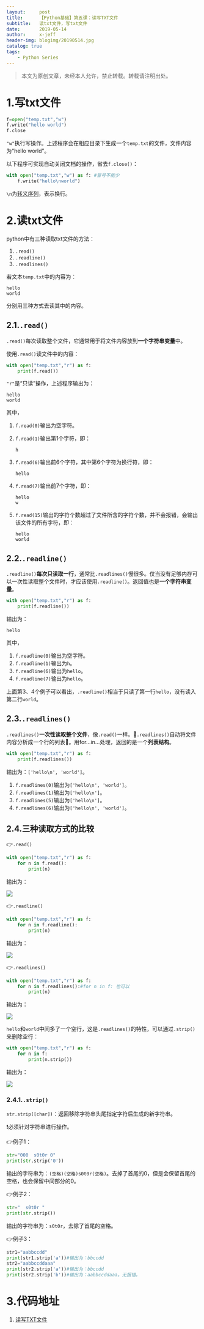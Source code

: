 ```yaml
---
layout:     post
title:      【Python基础】第五课：读写TXT文件
subtitle:   读txt文件，写txt文件
date:       2019-05-14
author:     x-jeff
header-img: blogimg/20190514.jpg
catalog: true
tags:
    - Python Series
---
```

>本文为原创文章，未经本人允许，禁止转载。转载请注明出处。

# 1.写txt文件

```python
f=open("temp.txt","w")
f.write("hello world")
f.close
```

`"w"`执行写操作。上述程序会在相应目录下生成一个`temp.txt`的文件，文件内容为“hello world”。

以下程序可实现自动关闭文档的操作，省去`f.close()`：

```python
with open("temp.txt","w") as f: #冒号不能少
    f.write("hello\nworld")
```

`\n`为[转义序列](http://shichaoxin.com/2019/05/13/C++基础-第七课-字面值常量/)，表示换行。

# 2.读txt文件

python中有三种读取txt文件的方法：

1. `.read()`
2. `.readline()`
3. `.readlines()`

若文本`temp.txt`中的内容为：

```
hello
world
```

分别用三种方式去读其中的内容。

## 2.1.`.read()`

`.read()`每次读取整个文件，它通常用于将文件内容放到**一个字符串变量**中。

使用`.read()`读文件中的内容：

```python
with open("temp.txt","r") as f:
	print(f.read())
```

`"r"`是“只读”操作，上述程序输出为：

```
hello
world
```

其中，

1. `f.read(0)`输出为空字符。
2. `f.read(1)`输出第1个字符，即：

	```
	h
	```
3. `f.read(6)`输出前6个字符，其中第6个字符为换行符，即：

	```
	hello
	```
4. `f.read(7)`输出前7个字符，即：

	```
	hello
	w
	```
5. `f.read(15)`输出的字符个数超过了文件所含的字符个数，并不会报错，会输出该文件的所有字符，即：

	```
	hello
	world
	```

## 2.2.`.readline()`

`.readline()`**每次只读取一行**，通常比`.readlines()`慢很多。仅当没有足够内存可以一次性读取整个文件时，才应该使用`.readline()`。返回值也是**一个字符串变量**。

```python
with open("temp.txt","r") as f:
    print(f.readline())
```

输出为：

```
hello
```

其中，

1. `f.readline(0)`输出为空字符。
2. `f.readline(1)`输出为`h`。
3. `f.readline(6)`输出为`hello`。
4. `f.readline(7)`输出为`hello`。

上面第3、4个例子可以看出，`.readline()`相当于只读了第一行`hello`，没有读入第二行`world`。

## 2.3.`.readlines()`

`.readlines()`**一次性读取整个文件**，像`.read()`一样。🤜`.readlines()`自动将文件内容分析成一个行的列表🤛。用for...in...处理，返回的是一个**列表结构**。

```python
with open("temp.txt","r") as f:
    print(f.readlines())
```

输出为：`['hello\n', 'world']`。

1. `f.readlines(0)`输出为`['hello\n', 'world']`。
2. `f.readlines(1)`输出为`['hello\n']`。
3. `f.readlines(5)`输出为`['hello\n']`。
4. `f.readlines(6)`输出为`['hello\n', 'world']`。

## 2.4.三种读取方式的比较

👉`.read()`

```python
with open("temp.txt","r") as f:
    for n in f.read():
        print(n)
```

输出为：

![](https://xjeffblogimg.oss-cn-beijing.aliyuncs.com/BLOGIMG/BlogImage/PythonSeries/Lesson5/5x1.png)

👉`.readline()`

```python
with open("temp.txt","r") as f:
    for n in f.readline():
        print(n)
```

输出为：

![](https://xjeffblogimg.oss-cn-beijing.aliyuncs.com/BLOGIMG/BlogImage/PythonSeries/Lesson5/5x2.png)

👉`.readlines()`

```python
with open("temp.txt","r") as f:
    for n in f.readlines():#for n in f: 也可以
        print(n)
```

输出为：

![](https://xjeffblogimg.oss-cn-beijing.aliyuncs.com/BLOGIMG/BlogImage/PythonSeries/Lesson5/5x3.png)

`hello`和`world`中间多了一个空行，这是`.readlines()`的特性，可以通过`.strip()`来删除空行：

```python
with open("temp.txt","r") as f:
    for n in f: 
        print(n.strip())
```

输出为：

![](https://xjeffblogimg.oss-cn-beijing.aliyuncs.com/BLOGIMG/BlogImage/PythonSeries/Lesson5/5x4.png)

### 2.4.1.`.strip()`

`str.strip([char])`：返回移除字符串头尾指定字符后生成的新字符串。

❗️必须针对字符串进行操作。

👉例子1：

```python
str="000  s0t0r 0"
print(str.strip('0'))
```

输出的字符串为：`(空格)(空格)s0t0r(空格)`。去掉了首尾的0，但是会保留首尾的空格，也会保留中间部分的0。

👉例子2：

```python
str="  s0t0r "
print(str.strip())
```

输出的字符串为：`s0t0r`，去除了首尾的空格。

👉例子3：

```python
str1="aabbccdd"
print(str1.strip('a'))#输出为：bbccdd
str2="aabbccddaaa"
print(str2.strip('a'))#输出为：bbccdd
print(str2.strip('b'))#输出为：aabbccddaaa。无报错。
```

# 3.代码地址

1. [读写TXT文件](https://github.com/x-jeff/Python_Code_Demo/tree/master/Demo5)